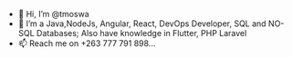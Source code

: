 - 👋 Hi, I’m @tmoswa
- 👀 I’m a Java,NodeJs, Angular, React, DevOps Developer, SQL and NO-SQL Databases; Also have knowledge in Flutter, PHP Laravel
- 📫 Reach me on +263 777 791 898...

<!---
tmoswa/tmoswa is a ✨ special ✨ repository because its `README.md` (this file) appears on your GitHub profile.
You can click the Preview link to take a look at your changes.
--->
